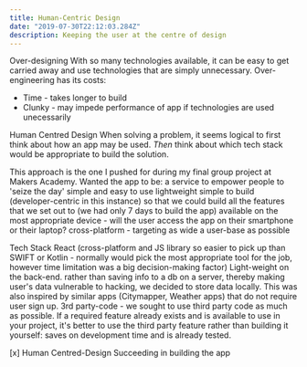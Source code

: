 ```yaml
---
title: Human-Centric Design
date: "2019-07-30T22:12:03.284Z"
description: Keeping the user at the centre of design
---
```


Over-designing
With so many technologies available, it can be easy to get carried away and use technologies that are simply unnecessary. Over-engineering has its costs:
* Time - takes longer to build
* Clunky - may impede performance of app if technologies are used unecessarily

Human Centred Design
When solving a problem, it seems logical to first think about how an app may be used. *Then* think about which tech stack would be appropriate to build the solution.

This approach is the one I pushed for during my final group project at Makers Academy.
Wanted the app to be:
a service to empower people to 'seize the day'
simple and easy to use
lightweight
simple to build (developer-centric in this instance) so that we could build all the features that we set out to (we had only 7 days to build the app)
available on the most appropriate device - will the user access the app on their smartphone or their laptop?
cross-platform - targeting as wide a user-base as possible

Tech Stack
React (cross-platform and JS library so easier to pick up than SWIFT or Kotlin - normally would pick the most appropriate tool for the job, however time limitation was a big decision-making factor)
Light-weight on the back-end. rather than saving info to a db on a server, thereby making user's data vulnerable to hacking, we decided to store data locally. This was also inspired by similar apps (Citymapper, Weather apps) that do not require user sign up.
3rd party-code - we sought to use third party code as much as possible. If a required feature already exists and is available to use in your project, it's better to use the third party feature rather than building it yourself: saves on development time and is already tested. 

[x] Human Centred-Design 
Succeeding in building the app


